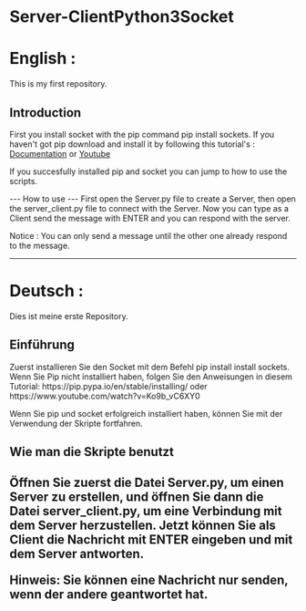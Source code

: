 # Server-ClientPython3Socket
<h1>English :</h1>

This is my first repository.

<h2> Introduction </h2>
First you install socket with the pip command pip install sockets.
If you haven't got pip download and install it by following this tutorial's : <a href="https://pip.pypa.io/en/stable/installing/">Documentation</a> or <a href="https://www.youtube.com/watch?v=Ko9b_vC6XY0">Youtube</a>

If you succesfully installed pip and socket you can jump to how to use the scripts.

--- How to use ---
First open the Server.py file to create a Server, then open the server_client.py file to connect with the Server.
Now you can type as a Client send the message with ENTER and you can respond with the server.

Notice : You can only send a message until the other one already respond to the message.



---------------------------------------------------------------------------------------------------------------------------------------------------------------------------------
<h1>Deutsch :</h1>



Dies ist meine erste Repository.

<h2> Einführung </h2>
Zuerst installieren Sie den Socket mit dem Befehl pip install install sockets.
Wenn Sie Pip nicht installiert haben, folgen Sie den Anweisungen in diesem Tutorial: https://pip.pypa.io/en/stable/installing/ oder https://www.youtube.com/watch?v=Ko9b_vC6XY0

Wenn Sie pip und socket erfolgreich installiert haben, können Sie mit der Verwendung der Skripte fortfahren.</h6>

<h2> Wie man die Skripte benutzt <h2>
Öffnen Sie zuerst die Datei Server.py, um einen Server zu erstellen, und öffnen Sie dann die Datei server_client.py, um eine Verbindung mit dem Server herzustellen.
Jetzt können Sie als Client die Nachricht mit ENTER eingeben und mit dem Server antworten.

Hinweis: Sie können eine Nachricht nur senden, wenn der andere geantwortet hat.
